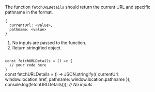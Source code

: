 The function `fetchURLDetails` should return the current URL and specific pathname in the format.

```
{
  currentUrl: <value>,
  pathname: <value>
}
```

1. No inputs are passed to the function.
2. Return stringified object.

<codeblock language="javascript" type="exercise" testMode="multipleInput">
<code>
const fetchURLDetails = () => {
  // your code here
}
</code>

<solution>
const fetchURLDetails = () =>
  JSON.stringify({
    currentUrl: window.location.href,
    pathname: window.location.pathname
  });
</solution>

<testcases>
<caller>
console.log(fetchURLDetails());
</caller>
<testcase>
<i>
// No inputs
</i>
</testcase>
</testcases>
</codeblock>